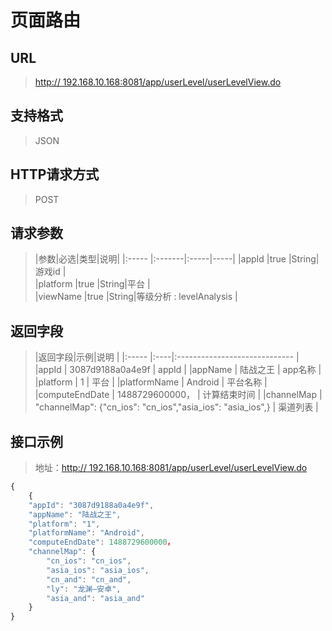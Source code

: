 # 页面路由

## URL
> [http:// 192.168.10.168:8081/app/userLevel/userLevelView.do](http://dataviewer.ilongyuan.com.cn/app/userLevel/userLevelView.do)

## 支持格式
> JSON

## HTTP请求方式
> POST

## 请求参数
> |参数|必选|类型|说明|
|:-----  |:-------|:-----|-----|
|appId    |true    |String|游戏id |    
|platform    |true    |String|平台 |   
|viewName    |true    |String|等级分析 : levelAnalysis |   



## 返回字段
> |返回字段|示例|说明                              |
|:-----   |:----|:-----------------------------    |
|appId      |  3087d9188a0a4e9f  | appId  |
|appName      |  陆战之王  | app名称  |
|platform      |  1  | 平台  |
|platformName      |  Android  | 平台名称  |
|computeEndDate      |  1488729600000，  | 计算结束时间  |
|channelMap      |  "channelMap": {"cn_ios": "cn_ios","asia_ios": "asia_ios",}  | 渠道列表  |

## 接口示例
> 地址：[http:// 192.168.10.168:8081/app/userLevel/userLevelView.do](http://dataviewer.ilongyuan.com.cn/app/userLevel/userLevelView.do)
``` javascript
{
    {
    "appId": "3087d9188a0a4e9f",
    "appName": "陆战之王",
    "platform": "1",
    "platformName": "Android",
    "computeEndDate": 1488729600000，
    "channelMap": {
        "cn_ios": "cn_ios",
        "asia_ios": "asia_ios",
        "cn_and": "cn_and",
        "ly": "龙渊—安卓",
        "asia_and": "asia_and"
    }
}
```
